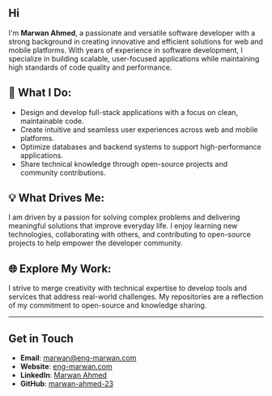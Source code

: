 ## Hi

I'm **Marwan Ahmed**, a passionate and versatile software developer with a strong background in creating innovative and efficient solutions for web and mobile platforms. With years of experience in software development, I specialize in building scalable, user-focused applications while maintaining high standards of code quality and performance.

## 🌟 What I Do:
- Design and develop full-stack applications with a focus on clean, maintainable code.
- Create intuitive and seamless user experiences across web and mobile platforms.
- Optimize databases and backend systems to support high-performance applications.
- Share technical knowledge through open-source projects and community contributions.

## 💡 What Drives Me:
I am driven by a passion for solving complex problems and delivering meaningful solutions that improve everyday life. I enjoy learning new technologies, collaborating with others, and contributing to open-source projects to help empower the developer community.

## 🌐 Explore My Work:
I strive to merge creativity with technical expertise to develop tools and services that address real-world challenges. My repositories are a reflection of my commitment to open-source and knowledge sharing.

---

## Get in Touch
- **Email**: marwan@eng-marwan.com
- **Website**: [eng-marwan.com](https://eng-marwan.com)
- **LinkedIn**: [Marwan Ahmed](https://www.linkedin.com/in/marwan-ah/)
- **GitHub**: [marwan-ahmed-23](https://github.com/marwan-ahmed-23)
